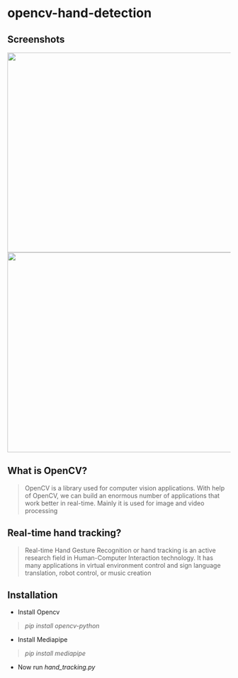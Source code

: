 # opencv-hand-detection

## Screenshots

<div class="column">
  <img src="https://github.com/hamzaazizofficial/opencv-hand-tracking/blob/main/hand_det_1.png?raw=true" width="1000" height="450" />
  
  <img src="https://github.com/hamzaazizofficial/opencv-hand-tracking/blob/main/hand_det_2.png?raw=true" width="1000" height="450" />
  
</div>

## What is OpenCV?
> OpenCV is a library used for computer vision applications. With help of OpenCV, we can build an enormous number of applications that work better in real-time. Mainly it is used for image and video processing

## Real-time hand tracking?
> Real-time Hand Gesture Recognition or hand tracking is an active research field in Human-Computer Interaction technology. It has many applications in virtual environment control and sign language translation, robot control, or music creation


## Installation
- Install Opencv
 > *pip install opencv-python*
- Install Mediapipe
 > *pip install mediapipe*
- Now run *hand_tracking.py*

